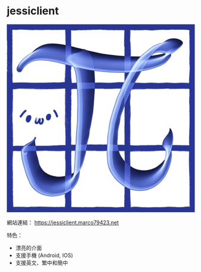 # jessiclient

![jessiclient](./logo.jpg)

網站連結： https://jessiclient.marco79423.net

特色：

* 漂亮的介面
* 支援手機 (Android, IOS)
* 支援英文、繁中和簡中
